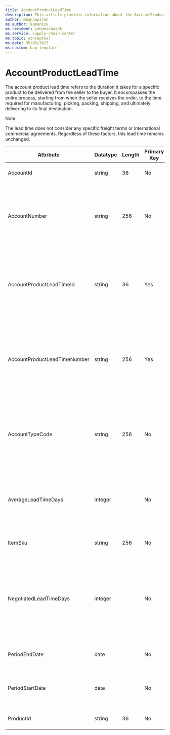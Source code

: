 ```yaml
---
title: AccountProductLeadTime
description: This article provides information about the AccountProductLeadTime entity.
author: mkannapiran
ms.author: kamanick
ms.reviewer: johnmichalak
ms.service: supply-chain-center
ms.topic: conceptual
ms.date: 05/05/2023
ms.custom: bap-template
---
```


# **AccountProductLeadTime**

The account product lead time refers to the duration it takes for a specific product to be delivered from the seller to the buyer. It encompasses the entire process, starting from when the seller receives the order, to the time required for manufacturing, picking, packing, shipping, and ultimately delivering to its final destination. 

> [!Note]
> The lead time does not consider any specific freight terms or international commercial agreements. Regardless of these factors, this lead time remains unchanged.


|	Attribute	|	Datatype	|	Length	|	Primary Key	|	Description	|
|---------------|--------|------|----------|-----------|
|	AccountId	|	string	|	36	|	No	|	The unique ID of the account. 	|
|	AccountNumber	|	string	|	256	|	No	|	A number or code that is used for the account to quickly search for and identify it in system views.	|
|	AccountProductLeadTimeId	|	string	|	36	|	Yes	|	The unique ID of the account product lead time. This is auto generated by Microsoft Dynamics 365.	|
|	AccountProductLeadTimeNumber	|	string	|	256	|	Yes	|	The unique number of the account product lead time. This is the record number from the ERP system or defined by.	|
|	AccountTypeCode	|	string	|	256	|	No	|	The account type code indicates the type of the account. For example, Vendor or Customer.	|
|	AverageLeadTimeDays	|	integer	|		|	No	|	The lead time, expressed in days, that it takes to get the associated item from the vendor.	|
|	ItemSku	|	string	|	256	|	No	|	The unique number of the product.	|
|	NegotiatedLeadTimeDays	|	integer	|		|	No	|	The negotiated lead time, expressed in days, that is agreed by the vendor or supplier to provide the associated item.	|
|	PeriodEndDate	|	date	|		|	No	|	The validity or expiry date of this record.	|
|	PeriodStartDate	|	date	|		|	No	|	The beginning or effective start date of this record.	|
|	ProductId	|	string	|	36	|	No	|	The unique ID of the product.	|
